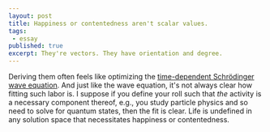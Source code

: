 ```yaml
---
layout: post
title: Happiness or contentedness aren't scalar values. 
tags:
 - essay
published: true
excerpt: They're vectors. They have orientation and degree.
---
```

<!--Happiness or contentedness aren't scalar values. They're vectors. They have orientation and degree. Deriving them often feels like optimizing the <a href="https://en.wikipedia.org/wiki/Schr%C3%B6dinger_equation#Time-dependent_equation">time-dependent Schrödinger wave equation</a>. And just like the wave equation, it's not always clear how fitting such labor is. I suppose if you define your roll such that the activity is a necessary component thereof, e.g., you study particle physics and so need to solve for quantum states, then the fit is clear. Life is undefined in any solution space that necessitates happiness or contentedness.-->

Deriving them often feels like optimizing the <a href="https://en.wikipedia.org/wiki/Schr%C3%B6dinger_equation#Time-dependent_equation">time-dependent Schrödinger wave equation</a>. And just like the wave equation, it's not always clear how fitting such labor is. I suppose if you define your roll such that _the_ activity is a necessary component thereof, e.g., you study particle physics and so need to solve for quantum states, then the fit is clear. Life is undefined in any solution space that necessitates happiness or contentedness.
